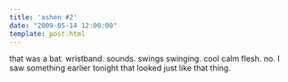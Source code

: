 ```yaml
---
title: 'ashen #2'
date: "2009-05-14 12:00:00"
template: post.html
---
```


that was a bat. wristband. sounds. swings swinging. cool calm flesh. no. I saw something earlier tonight that looked just like that thing.